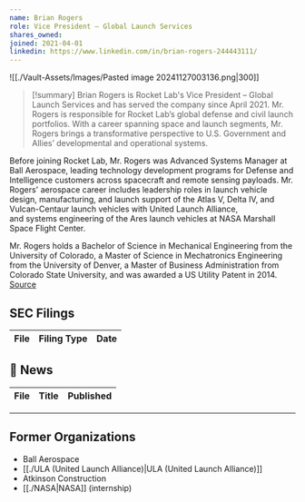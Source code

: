 ```yaml
---
name: Brian Rogers
role: Vice President – Global Launch Services
shares_owned: 
joined: 2021-04-01
linkedin: https://www.linkedin.com/in/brian-rogers-244443111/
---
```


![[./Vault-Assets/Images/Pasted image 20241127003136.png|300]]

>[!summary]
Brian Rogers is Rocket Lab's Vice President – Global Launch Services and has served the company since April 2021. Mr. Rogers is responsible for Rocket Lab’s global defense and civil launch portfolios. With a career spanning space and launch segments, Mr. Rogers brings a transformative perspective to U.S. Government and Allies’ developmental and operational systems. 
>
Before joining Rocket Lab, Mr. Rogers was Advanced Systems Manager at Ball Aerospace, leading technology development programs for Defense and Intelligence customers across spacecraft and remote sensing payloads. Mr. Rogers' aerospace career includes leadership roles in launch vehicle design, manufacturing, and launch support of the Atlas V, Delta IV, and Vulcan-Centaur launch vehicles with United Launch Alliance, and systems engineering of the Ares launch vehicles at NASA Marshall Space Flight Center.  
>
Mr. Rogers holds a Bachelor of Science in Mechanical Engineering from the University of Colorado, a Master of Science in Mechatronics Engineering from the University of Denver, a Master of Business Administration from Colorado State University, and was awarded a US Utility Patent in 2014.
[Source](https://www.rocketlabusa.com/about/team/)

## SEC Filings
| File | Filing Type | Date |
| ---- | ----------- | ---- |


## 📰 News
| File | Title | Published |
| ---- | ----- | --------- |


---
## Former Organizations

-  Ball Aerospace
-  [[./ULA (United Launch Alliance)|ULA (United Launch Alliance)]] 
-  Atkinson Construction 
-  [[./NASA|NASA]] (internship)